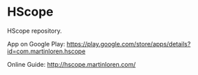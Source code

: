# HScope
HScope repository.

App on Google Play: https://play.google.com/store/apps/details?id=com.martinloren.hscope

Online Guide: http://hscope.martinloren.com/
